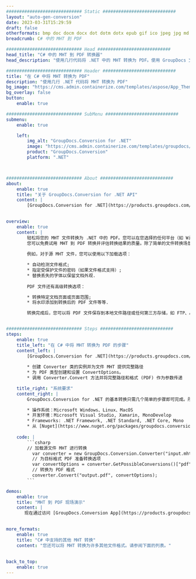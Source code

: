 ```yaml
---
############################# Static ############################
layout: "auto-gen-conversion"
date: 2023-03-31T15:29:59
draft: false
otherformats: bmp doc docm docx dot dotm dotx epub gif ico jpeg jpg md odt ott pdf png psd rtf tex tif tiff txt xps
breadcrumb: C# 中的 MHT 到 PDF

############################# Head ############################
head_title: "C# 中的 MHT 到 PDF 转换器"
head_description: "使用几行代码将 .NET 中的 MHT 转换为 PDF。使用 GroupDocs 文档转换 API 转换 160 多种文件格式。"

############################# Header ############################
title: "在 C# 中将 MHT 转换为 PDF"
description: "使用几行 .NET 代码将 MHT 转换为 PDF"
bg_image: "https://cms.admin.containerize.com/templates/aspose/App_Themes/V3/images/bg/header1.png"
bg_overlay: false
button:
    enable: true

############################# SubMenu ############################
submenu:
    enable: true

    left:
        img_alt: "GroupDocs.Conversion for .NET"
        image: "https://cms.admin.containerize.com/templates/groupdocs/images/product-logos/90x90-noborder/groupdocs-conversion-net.png"
        product: "GroupDocs.Conversion"
        platform: ".NET"



############################# About ############################
about:
    enable: true
    title: "关于 GroupDocs.Conversion for .NET API"
    content: |
        [GroupDocs.Conversion for .NET](https://products.groupdocs.com/conversion/net/)可用于转换Microsoft Word、Excel、PowerPoint、PDF、Visio等格式。 GroupDocs.Conversion 是一个独立的 API，适用于需要高性能的后端和内部系统。它不依赖于任何软件，例如 Microsoft 或 Open Office。
    

overview:
    enable: true
    content: |
        轻松将您的 MHT 文件转换为 .NET 中的 PDF。您可以在您选择的任何平台（如 Windows、Linux、macOS）中仅使用几行 C# 代码行。
        您可以免费试用 MHT 到 PDF 转换并评估转换结果的质量。除了简单的文件转换场景，您还可以尝试更高级的选项来加载源 MHT 文件和保存输出 PDF 结果。 
        
        例如，对于源 MHT 文件，您可以使用以下加载选项：

        * 自动检测文件格式;
        * 指定受保护文件的密码（如果文件格式支持）;
        * 替换丢失的字体以保留文档外观.
        
        PDF 文件还有高级转换选项：

        * 转换特定文档页面或页面范围;
        * 将水印添加到转换后的 PDF 文件等等.

        转换完成后，您可以将 PDF 文件保存到本地文件路径或任何第三方存储，如 FTP、Amazon S3、Google Drive、Dropbox 等。请注意 - 将 MHT 转换为 PDF 无需安装任何额外的软件 - 如 MS Office、Open Office、Adobe Acrobat Reader 等。


############################# Steps ############################
steps:
    enable: true
    title_left: "在 C# 中将 MHT 转换为 PDF 的步骤"
    content_left: |
        [GroupDocs.Conversion for .NET](https://products.groupdocs.com/conversion/net/) 使开发人员只需几行代码即可轻松地将 MHT 文件转换为 PDF。
        
        * 创建 Converter 类的实例并为文件 MHT 提供完整路径
        * 为 PDF 类型创建和设置 ConvertOptions。
        * 调用 Converter.Convert 方法并将完整路径和格式 (PDF) 作为参数传递

    title_right: "系统要求"
    content_right: |
        GroupDocs.Conversion for .NET 的基本转换只需几个简单的步骤即可完成。所有主要平台和操作系统都支持我们的 API。在执行以下代码之前，请确保您的系统上安装了以下先决条件。

        * 操作系统：Microsoft Windows、Linux、MacOS
        * 开发环境：Microsoft Visual Studio, Xamarin, MonoDevelop
        * Frameworks: .NET Framework, .NET Standard, .NET Core, Mono
        * 从 [Nuget](https://www.nuget.org/packages/groupdocs.conversion) 获取最新的 GroupDocs.Conversion for .NET
         
    code: |
        ```csharp    
        // 加载源文件 MHT 进行转换
          var converter = new GroupDocs.Conversion.Converter("input.mht");
          // 为目标格式 PDF 准备转换选项
          var convertOptions = converter.GetPossibleConversions()["pdf"].ConvertOptions;
          // 转换为 PDF 格式
          converter.Convert("output.pdf", convertOptions);
        ```

demos:
    enable: true
    title: "MHT 到 PDF 现场演示"
    content: |
       现在通过访问 [GroupDocs.Conversion App](https://products.groupdocs.app/conversion/family) 网站将 MHT 转换为 PDF。在线演示具有以下优点
          

more_formats:
    enable: true
    title: "C# 中支持的其他 MHT 转换"
    content: "您还可以将 MHT 转换为许多其他文件格式。请参阅下面的列表。"
       
       
back_to_top:
    enable: true
---
```

